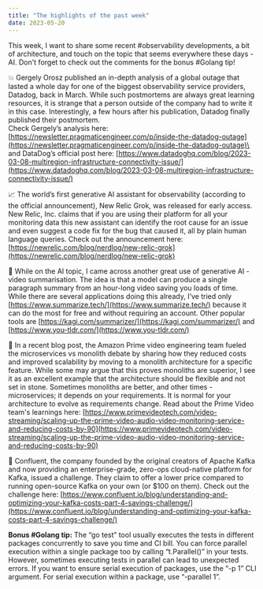 ```yaml
---
title: "The highlights of the past week"
date: 2023-05-20
---
```


This week, I want to share some recent #observability developments, a bit of architecture, and touch on the topic that seems everywhere these days - AI.
Don't forget to check out the comments for the bonus #Golang tip!

💥 Gergely Orosz published an in-depth analysis of a global outage that lasted a whole day for one of the biggest observability service providers, Datadog, back in March.
While such postmortems are always great learning resources, it is strange that a person outside of the company had to write it in this case.
Interestingly, a few hours after his publication, Datadog finally published their postmortem.\
Check Gergely’s analysis here: [https://newsletter.pragmaticengineer.com/p/inside-the-datadog-outage](https://newsletter.pragmaticengineer.com/p/inside-the-datadog-outage)\
and DataDog’s official post here: [https://www.datadoghq.com/blog/2023-03-08-multiregion-infrastructure-connectivity-issue/](https://www.datadoghq.com/blog/2023-03-08-multiregion-infrastructure-connectivity-issue/)

📈 The world’s first generative AI assistant for observability (according to the official announcement), New Relic Grok, was released for early access.
New Relic, Inc. claims that if you are using their platform for all your monitoring data this new assistant can identify the root cause for an issue and
even suggest a code fix for the bug that caused it, all by plain human language queries. Check out the announcement here:
[https://newrelic.com/blog/nerdlog/new-relic-grok](https://newrelic.com/blog/nerdlog/new-relic-grok)

🤖 While on the AI topic, I came across another great use of generative AI - video summarisation.
The idea is that a model can produce a single paragraph summary from an hour-long video saving you loads of time. While there are several applications doing this already,
I’ve tried only [https://www.summarize.tech/](https://www.summarize.tech/) because it can do the most for free and without requiring an account.
Other popular tools are [https://kagi.com/summarizer/](https://kagi.com/summarizer/) and [https://www.you-tldr.com/](https://www.you-tldr.com/)

🤔 In a recent blog post, the Amazon Prime video engineering team fueled the microservices vs monolith debate by sharing how they reduced costs and
improved scalability by moving to a monolith architecture for a specific feature. While some may argue that this proves monoliths are superior,
I see it as an excellent example that the architecture should be flexible and not set in stone. Sometimes monoliths are better, and other times - microservices;
it depends on your requirements. It is normal for your architecture to evolve as requirements change. Read about the Prime Video team's learnings here:
[https://www.primevideotech.com/video-streaming/scaling-up-the-prime-video-audio-video-monitoring-service-and-reducing-costs-by-90](https://www.primevideotech.com/video-streaming/scaling-up-the-prime-video-audio-video-monitoring-service-and-reducing-costs-by-90)

💸 Confluent, the company founded by the original creators of Apache Kafka and now providing an enterprise-grade, zero-ops cloud-native platform for Kafka, issued a challenge.
They claim to offer a lower price compared to running open-source Kafka on your own (or $100 on them). Check out the challenge here:
[https://www.confluent.io/blog/understanding-and-optimizing-your-kafka-costs-part-4-savings-challenge/](https://www.confluent.io/blog/understanding-and-optimizing-your-kafka-costs-part-4-savings-challenge/)


**Bonus #Golang tip:** The “go test” tool usually executes the tests in different packages concurrently to save you time and CI bill.
You can force parallel execution within a single package too by calling “t.Parallel()” in your tests. However, sometimes executing tests in parallel can lead to unexpected errors.
If you want to ensure serial execution of packages, use the “-p 1” CLI argument. For serial execution within a package, use “-parallel 1”.
